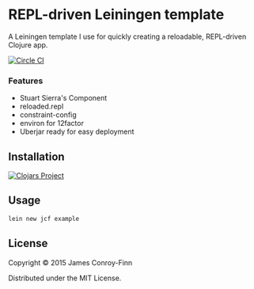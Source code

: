 # REPL-driven Leiningen template

A Leiningen template I use for quickly creating a reloadable, REPL-driven
Clojure app.

[![Circle CI](https://circleci.com/gh/jcf/lein-template.svg?style=svg)](https://circleci.com/gh/jcf/lein-template)

### Features

- Stuart Sierra's Component
- reloaded.repl
- constraint-config
- environ for 12factor
- Uberjar ready for easy deployment

## Installation

[![Clojars Project](http://clojars.org/jcf/lein-template/latest-version.svg)](http://clojars.org/jcf/lein-template)

## Usage

``` sh
lein new jcf example
```

## License

Copyright © 2015 James Conroy-Finn

Distributed under the MIT License.
